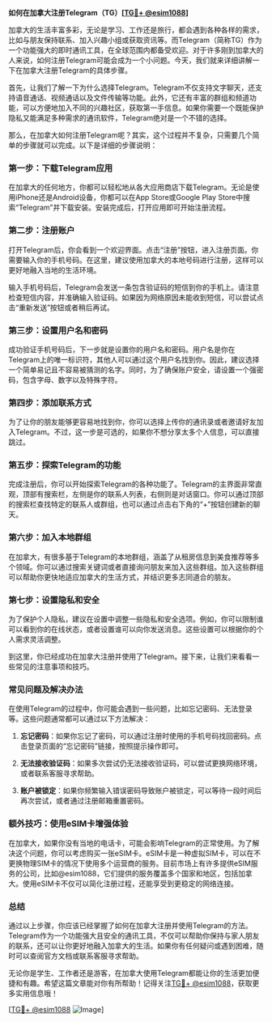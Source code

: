 **如何在加拿大注册Telegram（TG）[[TG💪+ @esim1088](https://t.me/s/esim1088)]**

加拿大的生活丰富多彩，无论是学习、工作还是旅行，都会遇到各种各样的需求，比如与朋友保持联系、加入兴趣小组或获取资讯等。而Telegram（简称TG）作为一个功能强大的即时通讯工具，在全球范围内都备受欢迎。对于许多刚到加拿大的人来说，如何注册Telegram可能会成为一个小问题。今天，我们就来详细讲解一下在加拿大注册Telegram的具体步骤。

首先，让我们了解一下为什么选择Telegram。Telegram不仅支持文字聊天，还支持语音通话、视频通话以及文件传输等功能。此外，它还有丰富的群组和频道功能，可以方便地加入不同的兴趣社区，获取第一手信息。如果你需要一个既能保护隐私又能满足多种需求的通讯软件，Telegram绝对是一个不错的选择。

那么，在加拿大如何注册Telegram呢？其实，这个过程并不复杂，只需要几个简单的步骤就可以完成。以下是详细的步骤说明：

### **第一步：下载Telegram应用**
在加拿大的任何地方，你都可以轻松地从各大应用商店下载Telegram。无论是使用iPhone还是Android设备，你都可以在App Store或Google Play Store中搜索“Telegram”并下载安装。安装完成后，打开应用即可开始注册流程。

### **第二步：注册账户**
打开Telegram后，你会看到一个欢迎界面。点击“注册”按钮，进入注册页面。你需要输入你的手机号码。在这里，建议使用加拿大的本地号码进行注册，这样可以更好地融入当地的生活环境。

输入手机号码后，Telegram会发送一条包含验证码的短信到你的手机上。请注意检查短信内容，并准确输入验证码。如果因为网络原因未能收到短信，可以尝试点击“重新发送”按钮或者稍后再试。

### **第三步：设置用户名和密码**
成功验证手机号码后，下一步就是设置你的用户名和密码。用户名是你在Telegram上的唯一标识符，其他人可以通过这个用户名找到你。因此，建议选择一个简单易记且不容易被猜测的名字。同时，为了确保账户安全，请设置一个强密码，包含字母、数字以及特殊字符。

### **第四步：添加联系方式**
为了让你的朋友能够更容易地找到你，你可以选择上传你的通讯录或者邀请好友加入Telegram。不过，这一步是可选的，如果你不想分享太多个人信息，可以直接跳过。

### **第五步：探索Telegram的功能**
完成注册后，你可以开始探索Telegram的各种功能了。Telegram的主界面非常直观，顶部有搜索栏，左侧是你的联系人列表，右侧则是对话窗口。你可以通过顶部的搜索栏查找特定的联系人或群组，也可以通过点击右下角的“+”按钮创建新的聊天。

### **第六步：加入本地群组**
在加拿大，有很多基于Telegram的本地群组，涵盖了从租房信息到美食推荐等多个领域。你可以通过搜索关键词或者直接询问朋友来加入这些群组。加入这些群组可以帮助你更快地适应加拿大的生活方式，并结识更多志同道合的朋友。

### **第七步：设置隐私和安全**
为了保护个人隐私，建议在设置中调整一些隐私和安全选项。例如，你可以限制谁可以看到你的在线状态，或者设置谁可以向你发送消息。这些设置可以根据你的个人需求灵活调整。

到这里，你已经成功在加拿大注册并使用了Telegram。接下来，让我们来看看一些常见的注意事项和技巧。

### **常见问题及解决办法**
在使用Telegram的过程中，你可能会遇到一些问题，比如忘记密码、无法登录等。这些问题通常都可以通过以下方法解决：

1. **忘记密码**：如果你忘记了密码，可以通过注册时使用的手机号码找回密码。点击登录页面的“忘记密码”链接，按照提示操作即可。
   
2. **无法接收验证码**：如果多次尝试仍无法接收验证码，可以尝试更换网络环境，或者联系客服寻求帮助。

3. **账户被锁定**：如果你频繁输入错误密码导致账户被锁定，可以等待一段时间后再次尝试，或者通过注册邮箱重置密码。

### **额外技巧：使用eSIM卡增强体验**
在加拿大，如果你没有当地的电话卡，可能会影响Telegram的正常使用。为了解决这个问题，你可以考虑购买一张eSIM卡。eSIM卡是一种虚拟SIM卡，可以在不更换物理SIM卡的情况下使用多个运营商的服务。目前市场上有许多提供eSIM服务的公司，比如@esim1088，它们提供的服务覆盖多个国家和地区，包括加拿大。使用eSIM卡不仅可以简化注册过程，还能享受到更稳定的网络连接。

### **总结**
通过以上步骤，你应该已经掌握了如何在加拿大注册并使用Telegram的方法。Telegram作为一个功能强大且安全的通讯工具，不仅可以帮助你保持与家人朋友的联系，还可以让你更好地融入加拿大的生活。如果你有任何疑问或遇到困难，随时可以查阅官方文档或联系客服寻求帮助。

无论你是学生、工作者还是游客，在加拿大使用Telegram都能让你的生活更加便捷和有趣。希望这篇文章能对你有所帮助！记得关注[TG💪+ @esim1088](https://t.me/s/esim1088)，获取更多实用信息哦！

[[TG💪+ @esim1088](https://t.me/s/esim1088) ![Image](https://i.postimg.cc/4NQfJmqS/Snipaste-2025-05-13-00-14-12.png)]